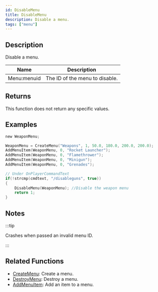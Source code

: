 ```yaml
---
id: DisableMenu
title: DisableMenu
description: Disable a menu.
tags: ["menu"]
---
```


## Description

Disable a menu.

| Name        | Description                    |
| ----------- | ------------------------------ |
| Menu:menuid | The ID of the menu to disable. |

## Returns

This function does not return any specific values.

## Examples

```c
new WeaponMenu;

WeaponMenu = CreateMenu("Weapons", 1, 50.0, 180.0, 200.0, 200.0);
AddMenuItem(WeaponMenu, 0, "Rocket Launcher");
AddMenuItem(WeaponMenu, 0, "Flamethrower");
AddMenuItem(WeaponMenu, 0, "Minigun");
AddMenuItem(WeaponMenu, 0, "Grenades");

// Under OnPlayerCommandText
if(!strcmp(cmdtext, "/disableguns", true))
{
    DisableMenu(WeaponMenu); //Disable the weapon menu
    return 1;
}
```

## Notes

:::tip

Crashes when passed an invalid menu ID.

:::

## Related Functions

- [CreateMenu](../functions/CreateMenu.md): Create a menu.
- [DestroyMenu](../functions/DestroyMenu.md): Destroy a menu.
- [AddMenuItem](../functions/AddMenuItem.md): Add an item to a menu.
